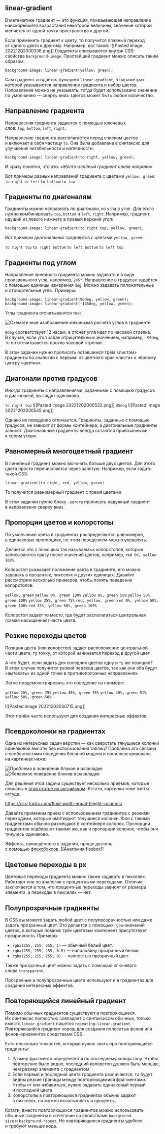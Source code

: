 ## linear-gradient

В математике градиент — это функция, показывающая направление наискорейшего возрастания некоторой величины, значение которой меняется от одной точки пространства к другой.

Если применить градиент к цвету, то получится плавный переход от одного цвета к другому. Например, вот такой:
![[Pasted image 20221202000336.png]]
Градиенты описываются внутри CSS-свойства `background-image`. Простейший градиент можно описать таким образом:

```
background-image: linear-gradient(yellow, green);
```

Сам градиент создаётся функцией `linear-gradient`, в параметрах которой указываются направление градиента и набор цветов. Направление можно не указывать, тогда будет использовано значение по умолчанию — сверху вниз. Цветов может быть любое количество.

## Направление градиента

Направления градиента задаются с помощью ключевых слов: `top`, `bottom`, `left`, `right`.

Направление градиента располагается перед списком цветов и включает в себя частицу `to`. Она была добавлена в синтаксис для улучшения читабельности и наглядности:

```
background-image: linear-gradient(to right, yellow, green);
```

И сразу понятно, что это: _«Жёлто-зелёный градиент слева направо»_.

Вот примеры разных направлений градиента c цветами `yellow, green`:
`to right`
`to left`
`to bottom`
`to top`

## Градиенты по диагоналям

Градиенты можно направлять по диагонали, из угла в угол. Для этого нужно комбинировать `top`, `bottom` и `left`, `right`. 
Например, градиент, идущий из левого нижнего в правый верхний угол:

```
background-image: linear-gradient(to right top, yellow, green);
```

Вот примеры диагональных градиентов c цветами `yellow, green`:

`to right top`
`to right bottom`
`to left bottom`
`to left top`

## Градиенты под углом

Направление линейного градиента можно задавать и в виде произвольного угла, например, `245°`. Направление в градусах задаётся с помощью единицы измерения `deg`. Можно задавать положительные и отрицательные углы. 
Примеры:

```
background-image: linear-gradient(90deg, yellow, green);
background-image: linear-gradient(-135deg, yellow, green);
```

Углы градиента отсчитываются так:

![Схематичное изображение механизма расчёта углов в градиенте](https://htmlacademy.ru/assets/courses/70/gradient-angles.png)

`0deg` соответствует 12 часам, а отсчёт угла идет по часовой стрелке. В случае, если угол задан отрицательным значением, например, `-90deg`, то он отсчитывается против часовой стрелки.

В этом задании нужно прописать оставшимся трём «листам» градиенты по аналогии с первым: от цветного края «листа» к чёрному центру «цветка».
## Диагонали против градусов

Иногда градиенты с направлениями, заданными с помощью градусов и диагоналей, выглядят одинаково.

`to right top`
![[Pasted image 20221202000532.png]]
`45deg`
![[Pasted image 20221202000545.png]]

Однако их поведение отличается. Градиенты, заданные с помощью градусов, не зависят от формы контейнера, а диагональные градиенты зависят. Диагональные градиенты всегда остаются привязанными к своим углам.

## Равномерный многоцветный градиент

В линейный градиент можно включать больше двух цветов. Для этого цвета просто перечисляются через запятую. 
Например, если задать такой CSS:

```
linear-gradient(to right, red, yellow, green)
```

То получится равномерный градиент c тремя цветами:

В этом задании нужно блоку `.aurora` прописать радужный градиент в направлении сверху вниз.
## Пропорции цветов и колорстопы

По умолчанию цвета в градиентах распределяются равномерно, в одинаковых пропорциях, но этим поведением можно управлять.

Делается это с помощью так называемых _колорстопов_, которые записываются сразу после значений цветов, например, `red 0%, yellow 100%`.

Колорстоп указывает положение цвета в градиенте, его можно задавать в процентах, пикселях и других единицах. Давайте рассмотрим несколько примеров, чтобы понять поведение колорстопов:

`yellow, green`
`yellow 0%, green 100%`
`yellow 0%, green 50%`
`yellow 50%, green 100%`
`yellow 25%, green 75%`
`red, yellow, green`
`red 0%, yellow 50%, green 100%`
`red 33%, yellow 66%, green 100%`

Колорстоп задаёт то место, где будет располагаться центральная (самая насыщенная) часть цвета.
## Резкие переходы цветов

Позиция цвета (или колорстоп) задаёт расположение центральной части цвета, ту точку, от которой начинается переход в другой цвет.

А что будет, если задать для соседних цветов одну и ту же позицию? В этом случае получится резкий переход цветов, так как они оба будут «вытекать» из одной точки в противоположных направлениях.

Легче продемонстрировать это поведение на примере:

`yellow 25%, green 75%`
`yellow 45%, green 55%`
`yellow 49%, green 51%`
`yellow 50%, green 50%`

![[Pasted image 20221202000715.png]]

Этот приём часто используют для создания интересных эффектов.

## Псевдоколонки на градиентах

Одна из интересных задач вёрстки — как сверстать тянущиеся колонки одинаковой высоты без использования таблиц? Проблема эта связана с особенностями поведения блочной модели и проиллюстрирована на картинках ниже:

![Проблема в поведении блоков в раскладке](https://htmlacademy.ru/assets/courses/70/columns-problem.png)![Желаемое поведение блоков в раскладке](https://htmlacademy.ru/assets/courses/70/columns-desire.png)

Для решения этой задачи существует несколько приёмов, которые описаны в [этой статье на английском](http://css-tricks.com/fluid-width-equal-height-columns). Кстати, картинки тоже взяты оттуда.

https://css-tricks.com/fluid-width-equal-height-columns/

Давайте применим приём с использованием градиентов с резкими переходами, которые имитируют тянущиеся колонки. Фон с такими градиентами обычно размещают в контейнере колонок. Пропорции градиентов подбирают такими же, как и пропорции колонок, чтобы они тянулись одинаково.

Эффекта, приведённого в задании, проще достичь с помощью [флексбоксов](https://htmlacademy.ru/courses/96/run/30).
[[Анатомия flexbox]]

## Цветовые переходы в px

Цветовые переходы градиента можно также задавать в пикселях. 
Работают они по аналогии с процентными переходами. 
Отличие заключается в том, что процентные переходы зависят от размера элемента, а переходы в пикселях — нет.
## Полупрозрачные градиенты

В CSS вы можете задать любой цвет с полупрозрачностью или даже задать прозрачный цвет. Это делается с помощью `rgba`-значений цветов, в которых помимо трёх цветовых компонент присутствует прозрачность. 
Примеры:

-   `rgba(255, 255, 255, 1)` — обычный белый цвет.
-   `rgba(255, 255, 255, 0.5)` — наполовину прозрачный белый.
-   `rgba(255, 255, 255, 0)` — полностью прозрачный цвет.

Также прозрачный цвет можно задать с помощью ключевого слова `transparent`.

Прозрачные и полупрозрачные цвета используют и в градиентах для создания интересных эффектов.

## Повторяющийся линейный градиент

Помимо обычных градиентов существуют и повторяющиеся. 
Их синтаксис полностью совпадает с синтаксисом обычных, только вместо `linear-gradient` пишется `repeating-linear-gradient`. Повторяющийся градиент хорош для создания полосатых фонов или фонов-орнаментов средствами CSS.

Есть несколько тонкостей, которые нужно знать про повторяющиеся градиенты:

1.  Размер фрагмента определяется по последнему колорстопу. Чтобы повторение было видно, последний колорстоп должен быть меньше, чем размер элемента с градиентом.
2.  Если первый и последний цвета градиента различаются, то будут видны резкие границы между повторяющимися фрагментами. Чтобы от них избавиться, нужно задавать одинаковый первый и последний цвета.
3.  Колорстопы в повторяющихся градиентах обычно задают в пикселях, но можно использовать и проценты.

Кстати, вместо повторяющихся градиентов можно использовать обычные градиенты в сочетании со свойствами `background-size` и `background-repeat`. Но повторяющиеся градиенты удобнее и требуют меньше кода.
